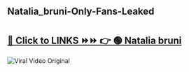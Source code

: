 
 ## Natalia_bruni-Only-Fans-Leaked

# <h2><a href="https://clipsfans.com/Natalia_bruni&ref=git">🔗 Click to LINKS ⏩⏩ 👉 🟢 Natalia bruni </a></h2>

<a href="https://clipsfans.com/Natalia_bruni&ref=git" rel="nofollow" data-target="animated-image.originalLink"><img src="https://i.ibb.co.com/xMMVF88/686577567.gif" alt="Viral Video Original" style="max-width: 100%; display: inline-block;" data-target="animated-image.originalImage"></a>
